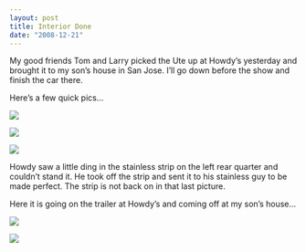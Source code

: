 ```yaml
---
layout: post
title: Interior Done
date: "2008-12-21"
---
```


My good friends Tom and Larry picked the Ute up at Howdy’s yesterday and brought it to my son’s house in San Jose. I’ll go down before the show and finish the car there.

Here’s a few quick pics…

![](/images/pop/studeute/NewImage-5.jpg)

![](/images/pop/studeute/NewImage2.jpg)

![](/images/pop/studeute/NewImage1.jpg)

Howdy saw a little ding in the stainless strip on the left rear quarter and couldn’t stand it. He took off the strip and sent it to his stainless guy to be made perfect. The strip is not back on in that last picture.

Here it is going on the trailer at Howdy’s and coming off at my son’s house…

![](/images/pop/studeute/z2.jpg)

![](/images/pop/studeute/z1.jpg)
